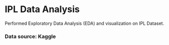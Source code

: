 # IPL Data Analysis

Performed Exploratory Data Analysis (EDA) and visualization  on IPL Dataset.

### Data source: Kaggle 
